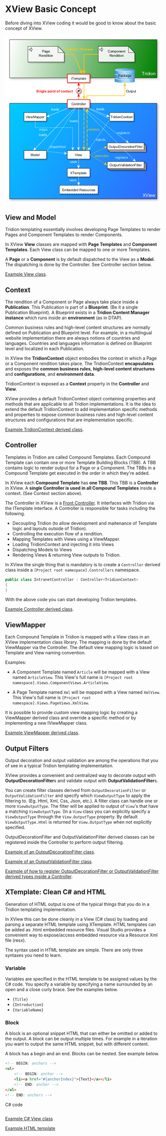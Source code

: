 # XView Basic Concept
Before diving into XView coding it would be good to know about the basic concept of XView.

![XView Architecture](xview.png)

## View and Model
Tridion templating essentially involves developing Page Templates to render Pages and Component Templates to render Components.

In XView **View** classes are mapped with **Page Templates** and **Component Templates**. Each View class can be mapped to one or more Templates.

A **Page** or a **Component** is by default dispatched to the View as a **Model**. The dispatching is done by the Controller. See Controller section below.

[Example View class](https://github.com/hoangchu/xview-codesamples/blob/master/Source/Templating/Views/ComponentViews/ArticleView.cs).

## Context
The rendition of a Component or Page always take place inside a **Publication**. This Publication is part of a **Blueprint**. (Be it a single Publication Blueprint). A Blueprint exists in a **Tridion Content Manager instance** which runs inside an **environment** (as in DTAP).

Common business rules and high-level content structures are normally defined on Publication and Blueprint level. For example, in a multilingual website implementation there are always notions of countries and languages. Countries and languages information is defined on Blueprint level and localized in each Publication.  

In XView the **TridionContext** object embodies the context in which a Page or a Component rendition takes place. The TridionContext **encapsulates** and exposes the **common business rules**, **high-level content structures** and **configurations**, and **environment data**.

TridionContext is exposed as a **Context** property in the **Controller** and **View**.

XView provides a default TridionContext object containing properties and methods that are applicable to all Tridion implementations. It is the idea to extend the default TridionContext to add implementation specific methods and properties to expose common business rules and high-level content structures and configurations that are implementation specific.

[Example TridionContext derived class](https://github.com/hoangchu/xview-codesamples/blob/master/Source/Templating/Controllers/IntranetContext.cs).

## Controller
Templates in Tridion are called Compound Templates. Each Compound Template can contain one or more Template Building Blocks (TBB). A TBB contains logic to render output for a Page or a Component. The TBBs in a Compound Template get executed in the order in which they're added.

In XView each **Compound Template** has **one TBB**. This TBB is a **Controller** in XView. A **single Controller is used in all Compound Templates** inside a context. (See Context section above).

The Controller in XView is a [Front Controller](https://en.wikipedia.org/wiki/Front_Controller_pattern). It interfaces with Tridion via the ITemplate interface. A Controller is responsible for tasks including the following.

- Decoupling Tridion (to allow development and maitenance of Template logic and layouts outside of Tridion).
- Controlling the execution flow of a rendition.
- Mapping Templates with Views using a ViewMapper.
- Loading TridionContext and injecting it into Views
- Dispatching Models to Views
- Rendering Views & returning View outputs to Tridion.

In XView the single thing that is mandatory is to create a `Controller` derived class inside a `[Project root namespace].Controllers` namespace.

```csharp
public class IntranetController : Controller<TridionContext>
{
}
```
With the above code you can start developing Tridion templates.


[Example Controller derived class](https://github.com/hoangchu/xview-codesamples/blob/master/Source/Templating/Controllers/IntranetController.cs).

## ViewMapper
Each Compound Template in Tridion is mapped with a View class in an XView implementation class library. The mapping is done by the default ViewMapper via the Controller. The default view mapping logic is based on Template and View naming convention.

Examples:

- A Component Template named `Article` will be mapped with a View named `ArticleView`. This View's full name is `[Project root namespace].Views.ComponentViews.ArticleView`.

- A Page Template named `Xml` will be mapped with a View named `XmlView`. This View's full name is `[Project root namespace].Views.PageViews.XmlView`.

It is possible to provide custom view mapping logic by creating a ViewMapper derived class and override a specific method or by implementing a new IViewMapper class.

[Example ViewMapper derived class](https://github.com/hoangchu/xview-codesamples/blob/master/Source/Templating/Controllers/IntranetViewMapper.cs).

## Output Filters
Output decoration and output validation are among the operations that you of see in a typical Tridion templating implementation. 

XView provides a convenient and centralized way to decorate output with **OutputDecorationFilter**s and validate output with **OutputValidationFilter**s.

You can create filter classes derived from `OutputDecorationFilter` or `OutputValidationFilter` and specify which `ViewOutputType` to apply the filtering to. (Eg. Html, Xml, Css, Json, etc.). A filter class can handle one or more `ViewOutputType`. The filter will be applied to output of `View`'s that have a matching `ViewOutputType`. (In a `View` class you can explicitly specify a `ViewOutputType` through the `View.OutputType` property. By default `ViewOutputType.Html` is returned for `View.OutputType` when not explicitly specified.

OutputDecorationFilter and OutputValidationFilter derived classes can be registered inside the Controller to perform output filtering. 

[Example of an OutputDecorationFilter class](https://github.com/hoangchu/xview-codesamples/blob/master/Source/Templating/DecorationFilters/DefaultFinishActionsDecorationFilter.cs).

[Example of an OutputValidationFilter class](https://github.com/hoangchu/xview-codesamples/blob/master/Source/Templating/ValidationFilters/HtmlValidationFilter.cs).

[Example of how to register OutputDecorationFilter or OutputValidationFilter derived types inside a Controller](https://github.com/hoangchu/xview-codesamples/blob/master/Source/Templating/Controllers/IntranetController.cs).

## XTemplate: Clean C# and HTML
Generation of HTML output is one of the typical things that you do in a Tridion templating implementation. 

In XView this can be done cleanly in a View (C# class) by loading and parsing a separate HTML template using XTemplate. HTML templates can be added as .html embedded resource files. Visual Studio provides a convenient way to expose/access embedded resource via a Resource Xml file (resx).

The syntax used in HTML template are simple. There are only three syntaxes you need to learn.

### Variable
Variables are specified in the HTML template to be assigned values by the C# code. You specify a variable by specifying a name surrounded by an open and a close curly brace. See the examples below.

- `{Title}`
- `{Introduction}`
- `{VariableName}`

### Block
A block is an optional snippet HTML that can either be omitted or added to the output. A block can be output multiple times. For example in a iteration you want to output the same HTML snippet, but with different content.

A block has a begin and an end. Blocks can be nested. See example below.

```html
<!-- BEGIN: anchors -->
<ul>
	<!-- BEGIN: anchor -->
	<li><a href="#{anchorIndex}">{Text}</a></li>
	<!-- END: anchor -->
</ul>
<!-- END: anchors -->
```

C# code
```csharp

```


[Example C# View class](https://github.com/hoangchu/xview-codesamples/blob/master/Source/Templating/Views/ComponentViews/ArticleView.cs)

[Example HTML template](https://github.com/hoangchu/xview-codesamples/blob/master/Source/Templating/Views/ComponentViews/Layout/ArticleView.html)
